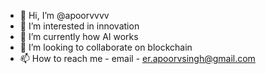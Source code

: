 - 👋 Hi, I’m @apoorvvvv
- 👀 I’m interested in innovation
- 🌱 I’m currently how AI works
- 💞️ I’m looking to collaborate on blockchain
- 📫 How to reach me - email - er.apoorvsingh@gmail.com

<!---
apoorvvvv/apoorvvvv is a ✨ special ✨ repository because its `README.md` (this file) appears on your GitHub profile.
You can click the Preview link to take a look at your changes.
--->

